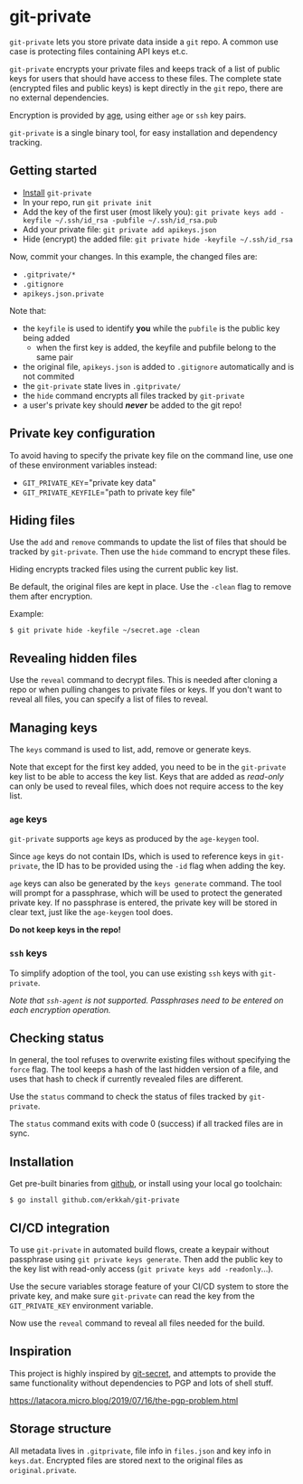 # git-private

`git-private` lets you store private data inside a `git` repo.
A common use case is protecting files containing API keys et.c.

`git-private` encrypts your private files and keeps track of a list of public keys for users that should have access to these files. The complete state (encrypted files and public keys) is kept directly in the `git` repo, there are no external dependencies.

Encryption is provided by [age](https://github.com/FiloSottile/age), using either `age` or `ssh` key pairs.

`git-private` is a single binary tool, for easy installation and dependency tracking.

## Getting started

* [Install](#Installation) `git-private`
* In your repo, run `git private init`
* Add the key of the first user (most likely you): `git private keys add -keyfile ~/.ssh/id_rsa -pubfile ~/.ssh/id_rsa.pub`
* Add your private file: `git private add apikeys.json`
* Hide (encrypt) the added file: `git private hide -keyfile ~/.ssh/id_rsa`

Now, commit your changes. In this example, the changed files are:

* `.gitprivate/*`
* `.gitignore`
* `apikeys.json.private`

Note that:

* the `keyfile` is used to identify **you** while the `pubfile` is the public key being added
  * when the first key is added, the keyfile and pubfile belong to the same pair
* the original file, `apikeys.json` is added to `.gitignore` automatically and is not commited
* the `git-private` state lives in `.gitprivate/`
* the `hide` command encrypts all files tracked by `git-private`
* a user's private key should ***never*** be added to the git repo!

## Private key configuration

To avoid having to specify the private key file on the command line, use one of these environment variables instead:

* `GIT_PRIVATE_KEY`="private key data"
* `GIT_PRIVATE_KEYFILE`="path to private key file"

## Hiding files

Use the `add` and `remove` commands to update the list of files that should be tracked by `git-private`.
Then use the `hide` command to encrypt these files.

Hiding encrypts tracked files using the current public key list.

Be default, the original files are kept in place.
Use the `-clean` flag to remove them after encryption.

Example:

```shell
$ git private hide -keyfile ~/secret.age -clean
```

## Revealing hidden files

Use the `reveal` command to decrypt files.
This is needed after cloning a repo or when pulling changes to private files or keys.
If you don't want to reveal all files, you can specify a list of files to reveal.

## Managing keys

The `keys` command is used to list, add, remove or generate keys.

Note that except for the first key added, you need to be in the `git-private` key list to be able to access the key list.
Keys that are added as *read-only* can only be used to reveal files, which does not require access to the key list.

### `age` keys

`git-private` supports `age` keys as produced by the `age-keygen` tool.

Since `age` keys do not contain IDs, which is used to reference keys in `git-private`, the ID has to be provided using the `-id` flag when adding the key.

`age` keys can also be generated by the `keys generate` command. The tool will prompt for a passphrase, which will be used to protect the generated private key. If no passphrase is entered, the private key will be stored in clear text, just like the `age-keygen` tool does.

**Do not keep keys in the repo!**

### `ssh` keys

To simplify adoption of the tool, you can use existing `ssh` keys with `git-private`.

*Note that `ssh-agent` is not supported. Passphrases need to be entered on each encryption operation.*

## Checking status

In general, the tool refuses to overwrite existing files without specifying the `force` flag.
The tool keeps a hash of the last hidden version of a file, and uses that hash to check if currently revealed files are different.

Use the `status` command to check the status of files tracked by `git-private`.

The `status` command exits with code 0 (success) if all tracked files are in sync.

## Installation

Get pre-built binaries from [github](https://github.com/erkkah/git-private), or install using your local go toolchain:

```shell
$ go install github.com/erkkah/git-private
```

## CI/CD integration

To use `git-private` in automated build flows, create a keypair without passphrase using `git private keys generate`.
Then add the public key to the key list with read-only access (`git private keys add -readonly`...).

Use the secure variables storage feature of your CI/CD system to store the private key, and make sure `git-private` can read the key from the `GIT_PRIVATE_KEY` environment variable.

Now use the `reveal` command to reveal all files needed for the build.

## Inspiration

This project is highly inspired by [git-secret](https://git-secret.io/), and attempts to provide the same functionality without dependencies to PGP and lots of shell stuff.

https://latacora.micro.blog/2019/07/16/the-pgp-problem.html

## Storage structure

All metadata lives in `.gitprivate`, file info in `files.json` and key info in `keys.dat`.
Encrypted files are stored next to the original files as `original.private`.
